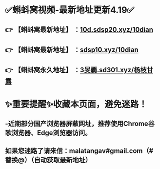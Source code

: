 ✅蝌蚪窝视频-最新地址更新4.19✅
==
:point_right: 【蝌蚪窝最新地址】 ：[10d.sdsp20.xyz/10dian](https://10d.sdsp20.xyz/10dian)
------
:point_right: 【蝌蚪窝最新地址】 ：[sdsp10.xyz/10dian](https://sdsp10.xyz/10dian)
------
:point_right: 【蝌蚪窝永久地址】 ：[3旻覇.sd301.xyz/杨枝甘露](https://3旻覇.sd301.xyz/杨枝甘露
)
------
:sparkles:重要提醒:sparkles:收藏本页面，避免迷路！
==
-近期部分国产浏览器屏蔽网址，推荐使用Chrome谷歌浏览器、Edge浏览器访问。
------
如果您迷路了请来信：malatangav#gmail.com（#替换@）（自动获取最新地址）
------
